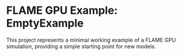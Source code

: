 # FLAME GPU Example: EmptyExample

This project represents a minimal working example of a FLAME GPU simulation, providing a simple starting point for new models.
